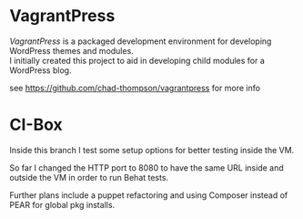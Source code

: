 # VagrantPress

*VagrantPress* is a packaged development environment for developing WordPress themes and modules.  
I initially created this project to aid in developing child modules for a WordPress blog.

see https://github.com/chad-thompson/vagrantpress for more info

# CI-Box

Inside this branch I test some setup options for better testing inside the VM.

So far I changed the HTTP port to 8080 to have the same URL inside and outside
the VM in order to run Behat tests.

Further plans include a puppet refactoring and using Composer instead of PEAR
for global pkg installs.
